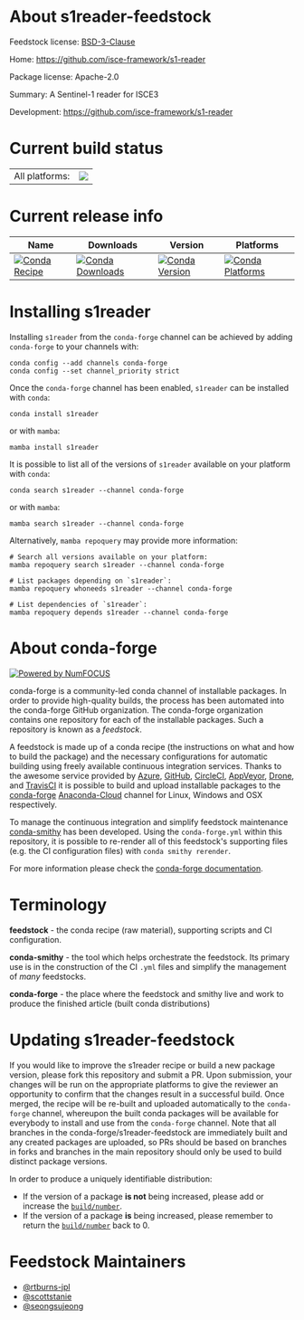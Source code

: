 About s1reader-feedstock
========================

Feedstock license: [BSD-3-Clause](https://github.com/conda-forge/s1reader-feedstock/blob/main/LICENSE.txt)

Home: https://github.com/isce-framework/s1-reader

Package license: Apache-2.0

Summary: A Sentinel-1 reader for ISCE3

Development: https://github.com/isce-framework/s1-reader

Current build status
====================


<table><tr><td>All platforms:</td>
    <td>
      <a href="https://dev.azure.com/conda-forge/feedstock-builds/_build/latest?definitionId=19881&branchName=main">
        <img src="https://dev.azure.com/conda-forge/feedstock-builds/_apis/build/status/s1reader-feedstock?branchName=main">
      </a>
    </td>
  </tr>
</table>

Current release info
====================

| Name | Downloads | Version | Platforms |
| --- | --- | --- | --- |
| [![Conda Recipe](https://img.shields.io/badge/recipe-s1reader-green.svg)](https://anaconda.org/conda-forge/s1reader) | [![Conda Downloads](https://img.shields.io/conda/dn/conda-forge/s1reader.svg)](https://anaconda.org/conda-forge/s1reader) | [![Conda Version](https://img.shields.io/conda/vn/conda-forge/s1reader.svg)](https://anaconda.org/conda-forge/s1reader) | [![Conda Platforms](https://img.shields.io/conda/pn/conda-forge/s1reader.svg)](https://anaconda.org/conda-forge/s1reader) |

Installing s1reader
===================

Installing `s1reader` from the `conda-forge` channel can be achieved by adding `conda-forge` to your channels with:

```
conda config --add channels conda-forge
conda config --set channel_priority strict
```

Once the `conda-forge` channel has been enabled, `s1reader` can be installed with `conda`:

```
conda install s1reader
```

or with `mamba`:

```
mamba install s1reader
```

It is possible to list all of the versions of `s1reader` available on your platform with `conda`:

```
conda search s1reader --channel conda-forge
```

or with `mamba`:

```
mamba search s1reader --channel conda-forge
```

Alternatively, `mamba repoquery` may provide more information:

```
# Search all versions available on your platform:
mamba repoquery search s1reader --channel conda-forge

# List packages depending on `s1reader`:
mamba repoquery whoneeds s1reader --channel conda-forge

# List dependencies of `s1reader`:
mamba repoquery depends s1reader --channel conda-forge
```


About conda-forge
=================

[![Powered by
NumFOCUS](https://img.shields.io/badge/powered%20by-NumFOCUS-orange.svg?style=flat&colorA=E1523D&colorB=007D8A)](https://numfocus.org)

conda-forge is a community-led conda channel of installable packages.
In order to provide high-quality builds, the process has been automated into the
conda-forge GitHub organization. The conda-forge organization contains one repository
for each of the installable packages. Such a repository is known as a *feedstock*.

A feedstock is made up of a conda recipe (the instructions on what and how to build
the package) and the necessary configurations for automatic building using freely
available continuous integration services. Thanks to the awesome service provided by
[Azure](https://azure.microsoft.com/en-us/services/devops/), [GitHub](https://github.com/),
[CircleCI](https://circleci.com/), [AppVeyor](https://www.appveyor.com/),
[Drone](https://cloud.drone.io/welcome), and [TravisCI](https://travis-ci.com/)
it is possible to build and upload installable packages to the
[conda-forge](https://anaconda.org/conda-forge) [Anaconda-Cloud](https://anaconda.org/)
channel for Linux, Windows and OSX respectively.

To manage the continuous integration and simplify feedstock maintenance
[conda-smithy](https://github.com/conda-forge/conda-smithy) has been developed.
Using the ``conda-forge.yml`` within this repository, it is possible to re-render all of
this feedstock's supporting files (e.g. the CI configuration files) with ``conda smithy rerender``.

For more information please check the [conda-forge documentation](https://conda-forge.org/docs/).

Terminology
===========

**feedstock** - the conda recipe (raw material), supporting scripts and CI configuration.

**conda-smithy** - the tool which helps orchestrate the feedstock.
                   Its primary use is in the construction of the CI ``.yml`` files
                   and simplify the management of *many* feedstocks.

**conda-forge** - the place where the feedstock and smithy live and work to
                  produce the finished article (built conda distributions)


Updating s1reader-feedstock
===========================

If you would like to improve the s1reader recipe or build a new
package version, please fork this repository and submit a PR. Upon submission,
your changes will be run on the appropriate platforms to give the reviewer an
opportunity to confirm that the changes result in a successful build. Once
merged, the recipe will be re-built and uploaded automatically to the
`conda-forge` channel, whereupon the built conda packages will be available for
everybody to install and use from the `conda-forge` channel.
Note that all branches in the conda-forge/s1reader-feedstock are
immediately built and any created packages are uploaded, so PRs should be based
on branches in forks and branches in the main repository should only be used to
build distinct package versions.

In order to produce a uniquely identifiable distribution:
 * If the version of a package **is not** being increased, please add or increase
   the [``build/number``](https://docs.conda.io/projects/conda-build/en/latest/resources/define-metadata.html#build-number-and-string).
 * If the version of a package **is** being increased, please remember to return
   the [``build/number``](https://docs.conda.io/projects/conda-build/en/latest/resources/define-metadata.html#build-number-and-string)
   back to 0.

Feedstock Maintainers
=====================

* [@rtburns-jpl](https://github.com/rtburns-jpl/)
* [@scottstanie](https://github.com/scottstanie/)
* [@seongsujeong](https://github.com/seongsujeong/)


